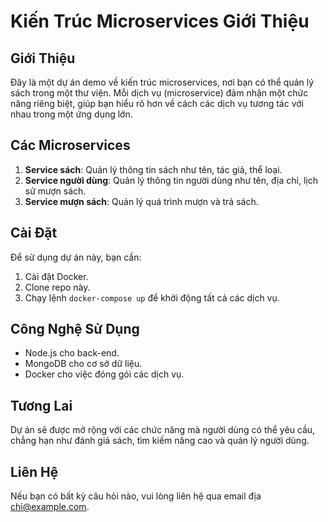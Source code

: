 # Kiến Trúc Microservices Giới Thiệu

## Giới Thiệu
Đây là một dự án demo về kiến trúc microservices, nơi bạn có thể quản lý sách trong một thư viện. Mỗi dịch vụ (microservice) đảm nhận một chức năng riêng biệt, giúp bạn hiểu rõ hơn về cách các dịch vụ tương tác với nhau trong một ứng dụng lớn.

## Các Microservices
1. **Service sách**: Quản lý thông tin sách như tên, tác giả, thể loại.
2. **Service người dùng**: Quản lý thông tin người dùng như tên, địa chỉ, lịch sử mượn sách.
3. **Service mượn sách**: Quản lý quá trình mượn và trả sách.

## Cài Đặt
Để sử dụng dự án này, bạn cần:
1. Cài đặt Docker.
2. Clone repo này.
3. Chạy lệnh `docker-compose up` để khởi động tất cả các dịch vụ.

## Công Nghệ Sử Dụng
- Node.js cho back-end.
- MongoDB cho cơ sở dữ liệu.
- Docker cho việc đóng gói các dịch vụ.

## Tương Lai
Dự án sẽ được mở rộng với các chức năng mà người dùng có thể yêu cầu, chẳng hạn như đánh giá sách, tìm kiếm nâng cao và quản lý người dùng.

## Liên Hệ
Nếu bạn có bất kỳ câu hỏi nào, vui lòng liên hệ qua email địa chỉ@example.com.